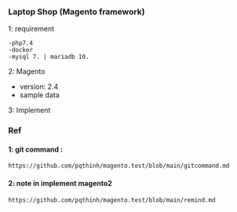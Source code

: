 ### Laptop Shop (Magento framework)

1: requirement
``` command
-php7.4
-docker
-mysql 7. | mariadb 10.

```

2: Magento
- version: 2.4
- sample data


3: Implement

### Ref
#### 1: git command : 
`https://github.com/pqthinh/magento.test/blob/main/gitcommand.md`

#### 2: note in implement magento2
`https://github.com/pqthinh/magento.test/blob/main/remind.md`
